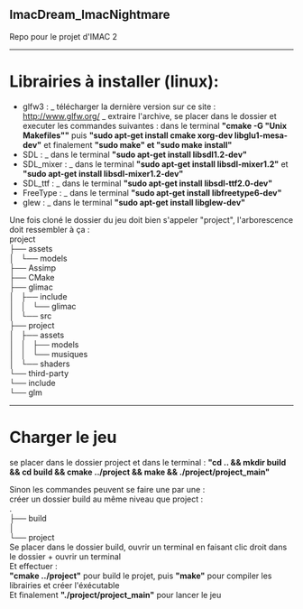 ## ImacDream_ImacNightmare

Repo pour le projet d'IMAC 2

--------------------------------------
# Librairies à installer (linux): 

 - glfw3 : _ télécharger la dernière version sur ce site : http://www.glfw.org/
           _ extraire l'archive, se placer dans le dossier et executer les commandes suivantes : dans le terminal __"cmake -G "Unix Makefiles""__ 
                                                                                                  puis __"sudo apt-get install cmake xorg-dev libglu1-mesa-dev"__
                                                                                                  et finalement __"sudo make" et "sudo make install"__
 - SDL : _ dans le terminal __"sudo apt-get install libsdl1.2-dev"__
 - SDL_mixer : _ dans le terminal __"sudo apt-get install libsdl-mixer1.2"__ et __"sudo apt-get install libsdl-mixer1.2-dev"__  
 - SDL_ttf : _ dans le terminal __"sudo apt-get install libsdl-ttf2.0-dev"__  
 - FreeType : _ dans le terminal __"sudo apt-get install libfreetype6-dev"__  
 - glew : _ dans le terminal __"sudo apt-get install libglew-dev"__  
 
 Une fois cloné le dossier du jeu doit bien s'appeler "project", l'arborescence doit ressembler à ça :  
 project  
    ├── assets  
    │   └── models  
    ├── Assimp  
    ├── CMake  
    ├── glimac  
    │   ├── include  
    │   │   └── glimac  
    │   └── src  
    ├── project  
    │   ├── assets  
    │   │   ├── models   
    │   │   └── musiques  
    │   └── shaders  
    └── third-party  
        └── include  
            └── glm 

--------------------------------------            
# Charger le jeu
se placer dans le dossier project et dans le terminal : 
__"cd .. && mkdir build && cd build && cmake ../project && make && ./project/project_main"__  

Sinon les commandes peuvent se faire une par une :   
créer un dossier build au même niveau que project :  
.  
├── build  
│  
└── project  
Se placer dans le dossier build, ouvrir un terminal en faisant clic droit dans le dossier + ouvrir un terminal  
Et effectuer :  
__"cmake ../project"__ pour build le projet, puis __"make"__ pour compiler les librairies et créer l'éxécutable  
Et finalement __"./project/project_main"__ pour lancer le jeu  

